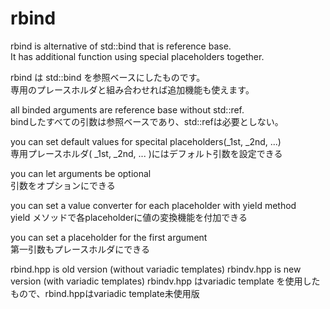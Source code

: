 rbind
=====

rbind is alternative of std::bind that is reference base.  
It has additional function using special placeholders together.

rbind は std::bind を参照ベースにしたものです。  
専用のプレースホルダと組み合わせれば追加機能も使えます。

  all binded arguments are reference base without std::ref.  
  bindしたすべての引数は参照ベースであり、std::refは必要としない。

  you can set default values for specital placeholders(_1st, _2nd, ...)  
  専用プレースホルダ( _1st, _2nd, ... )にはデフォルト引数を設定できる

  you can let arguments be optional  
  引数をオプションにできる

  you can set a value converter for each placeholder with yield method  
  yield メソッドで各placeholderに値の変換機能を付加できる

  you can set a placeholder for the first argument  
  第一引数もプレースホルダにできる

  rbind.hpp is old version (without variadic templates)
  rbindv.hpp is new version (with variadic templates)
  rbindv.hpp はvariadic template を使用したもので、rbind.hppはvariadic template未使用版
